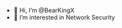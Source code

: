 - 👋 Hi, I’m @BearKingX
- 👀 I’m interested in Network Security

<!---
BearKingX/BearKingX is a ✨ special ✨ repository because its `README.md` (this file) appears on your GitHub profile.
You can click the Preview link to take a look at your changes.
--->

